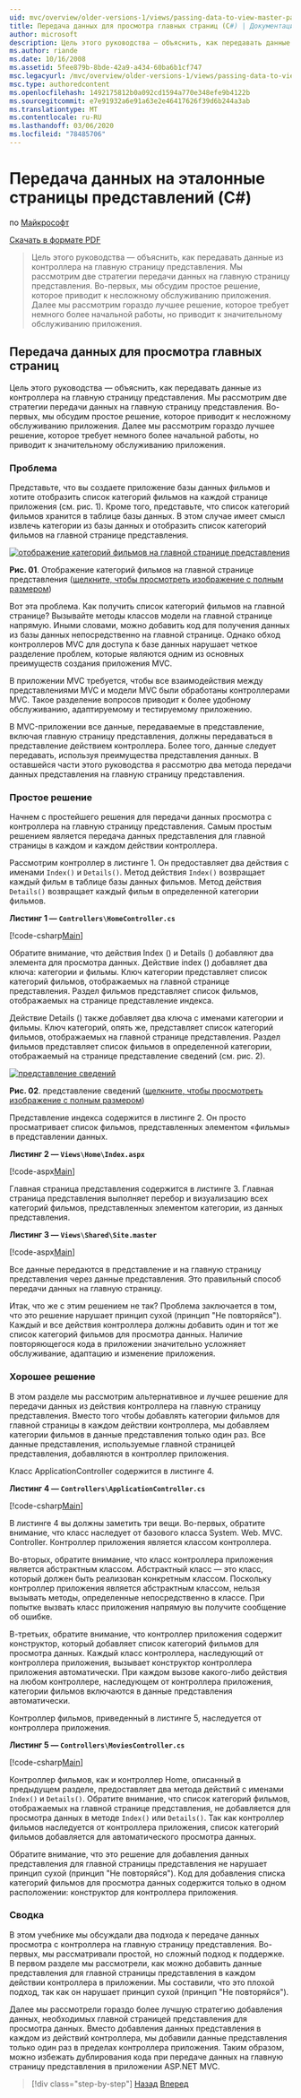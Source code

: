 ```yaml
---
uid: mvc/overview/older-versions-1/views/passing-data-to-view-master-pages-cs
title: Передача данных для просмотра главных страниц (C#) | Документация Майкрософт
author: microsoft
description: Цель этого руководства — объяснить, как передавать данные из контроллера на главную страницу представления. Мы рассмотрим две стратегии передачи данных в представление m...
ms.author: riande
ms.date: 10/16/2008
ms.assetid: 5fee879b-8bde-42a9-a434-60ba6b1cf747
msc.legacyurl: /mvc/overview/older-versions-1/views/passing-data-to-view-master-pages-cs
msc.type: authoredcontent
ms.openlocfilehash: 1492175812b0a092cd1594a770e348efe9b4122b
ms.sourcegitcommit: e7e91932a6e91a63e2e46417626f39d6b244a3ab
ms.translationtype: MT
ms.contentlocale: ru-RU
ms.lasthandoff: 03/06/2020
ms.locfileid: "78485706"
---
```

# <a name="passing-data-to-view-master-pages-c"></a>Передача данных на эталонные страницы представлений (C#)

по [Майкрософт](https://github.com/microsoft)

[Скачать в формате PDF](https://download.microsoft.com/download/e/f/3/ef3f2ff6-7424-48f7-bdaa-180ef64c3490/ASPNET_MVC_Tutorial_13_CS.pdf)

> Цель этого руководства — объяснить, как передавать данные из контроллера на главную страницу представления. Мы рассмотрим две стратегии передачи данных на главную страницу представления. Во-первых, мы обсудим простое решение, которое приводит к несложному обслуживанию приложения. Далее мы рассмотрим гораздо лучшее решение, которое требует немного более начальной работы, но приводит к значительному обслуживанию приложения.

## <a name="passing-data-to-view-master-pages"></a>Передача данных для просмотра главных страниц

Цель этого руководства — объяснить, как передавать данные из контроллера на главную страницу представления. Мы рассмотрим две стратегии передачи данных на главную страницу представления. Во-первых, мы обсудим простое решение, которое приводит к несложному обслуживанию приложения. Далее мы рассмотрим гораздо лучшее решение, которое требует немного более начальной работы, но приводит к значительному обслуживанию приложения.

### <a name="the-problem"></a>Проблема

Представьте, что вы создаете приложение базы данных фильмов и хотите отобразить список категорий фильмов на каждой странице приложения (см. рис. 1). Кроме того, представьте, что список категорий фильмов хранится в таблице базы данных. В этом случае имеет смысл извлечь категории из базы данных и отобразить список категорий фильмов на главной странице представления.

[![отображение категорий фильмов на главной странице представления](passing-data-to-view-master-pages-cs/_static/image2.png)](passing-data-to-view-master-pages-cs/_static/image1.png)

**Рис. 01**. Отображение категорий фильмов на главной странице представления ([щелкните, чтобы просмотреть изображение с полным размером](passing-data-to-view-master-pages-cs/_static/image3.png))

Вот эта проблема. Как получить список категорий фильмов на главной странице? Вызывайте методы классов модели на главной странице напрямую. Иными словами, можно добавить код для получения данных из базы данных непосредственно на главной странице. Однако обход контроллеров MVC для доступа к базе данных нарушает четкое разделение проблем, которые являются одним из основных преимуществ создания приложения MVC.

В приложении MVC требуется, чтобы все взаимодействия между представлениями MVC и модели MVC были обработаны контроллерами MVC. Такое разделение вопросов приводит к более удобному обслуживанию, адаптируемому и тестируемому приложению.

В MVC-приложении все данные, передаваемые в представление, включая главную страницу представления, должны передаваться в представление действием контроллера. Более того, данные следует передавать, используя преимущества представления данных. В оставшейся части этого руководства я рассмотрю два метода передачи данных представления на главную страницу представления.

### <a name="the-simple-solution"></a>Простое решение

Начнем с простейшего решения для передачи данных просмотра с контроллера на главную страницу представления. Самым простым решением является передача данных представления для главной страницы в каждом и каждом действии контроллера.

Рассмотрим контроллер в листинге 1. Он предоставляет два действия с именами `Index()` и `Details()`. Метод действия `Index()` возвращает каждый фильм в таблице базы данных фильмов. Метод действия `Details()` возвращает каждый фильм в определенной категории фильмов.

**Листинг 1 — `Controllers\HomeController.cs`**

[!code-csharp[Main](passing-data-to-view-master-pages-cs/samples/sample1.cs)]

Обратите внимание, что действия Index () и Details () добавляют два элемента для просмотра данных. Действие index () добавляет два ключа: категории и фильмы. Ключ категории представляет список категорий фильмов, отображаемых на главной странице представления. Раздел фильмов представляет список фильмов, отображаемых на странице представление индекса.

Действие Details () также добавляет два ключа с именами категории и фильмы. Ключ категорий, опять же, представляет список категорий фильмов, отображаемых на главной странице представления. Раздел фильмов представляет список фильмов в определенной категории, отображаемый на странице представление сведений (см. рис. 2).

[![представление сведений](passing-data-to-view-master-pages-cs/_static/image5.png)](passing-data-to-view-master-pages-cs/_static/image4.png)

**Рис. 02**. представление сведений ([щелкните, чтобы просмотреть изображение с полным размером](passing-data-to-view-master-pages-cs/_static/image6.png))

Представление индекса содержится в листинге 2. Он просто просматривает список фильмов, представленных элементом «фильмы» в представлении данных.

**Листинг 2 — `Views\Home\Index.aspx`**

[!code-aspx[Main](passing-data-to-view-master-pages-cs/samples/sample2.aspx)]

Главная страница представления содержится в листинге 3. Главная страница представления выполняет перебор и визуализацию всех категорий фильмов, представленных элементом категории, из данных представления.

**Листинг 3 — `Views\Shared\Site.master`**

[!code-aspx[Main](passing-data-to-view-master-pages-cs/samples/sample3.aspx)]

Все данные передаются в представление и на главную страницу представления через данные представления. Это правильный способ передачи данных на главную страницу.

Итак, что же с этим решением не так? Проблема заключается в том, что это решение нарушает принцип сухой (принцип "Не повторяйся"). Каждый и все действия контроллера должны добавить один и тот же список категорий фильмов для просмотра данных. Наличие повторяющегося кода в приложении значительно усложняет обслуживание, адаптацию и изменение приложения.

### <a name="the-good-solution"></a>Хорошее решение

В этом разделе мы рассмотрим альтернативное и лучшее решение для передачи данных из действия контроллера на главную страницу представления. Вместо того чтобы добавлять категории фильмов для главной страницы в каждом действии контроллера, мы добавляем категории фильмов в данные представления только один раз. Все данные представления, используемые главной страницей представления, добавляются в контроллер приложения.

Класс ApplicationController содержится в листинге 4.

**Листинг 4 — `Controllers\ApplicationController.cs`**

[!code-csharp[Main](passing-data-to-view-master-pages-cs/samples/sample4.cs)]

В листинге 4 вы должны заметить три вещи. Во-первых, обратите внимание, что класс наследует от базового класса System. Web. MVC. Controller. Контроллер приложения является классом контроллера.

Во-вторых, обратите внимание, что класс контроллера приложения является абстрактным классом. Абстрактный класс — это класс, который должен быть реализован конкретным классом. Поскольку контроллер приложения является абстрактным классом, нельзя вызывать методы, определенные непосредственно в классе. При попытке вызвать класс приложения напрямую вы получите сообщение об ошибке.

В-третьих, обратите внимание, что контроллер приложения содержит конструктор, который добавляет список категорий фильмов для просмотра данных. Каждый класс контроллера, наследующий от контроллера приложения, вызывает конструктор контроллера приложения автоматически. При каждом вызове какого-либо действия на любом контроллере, наследующем от контроллера приложения, категории фильмов включаются в данные представления автоматически.

Контроллер фильмов, приведенный в листинге 5, наследуется от контроллера приложения.

**Листинг 5 — `Controllers\MoviesController.cs`**

[!code-csharp[Main](passing-data-to-view-master-pages-cs/samples/sample5.cs)]

Контроллер фильмов, как и контроллер Home, описанный в предыдущем разделе, предоставляет два метода действий с именами `Index()` и `Details()`. Обратите внимание, что список категорий фильмов, отображаемых на главной странице представления, не добавляется для просмотра данных в методе `Index()` или `Details()`. Так как контроллер фильмов наследуется от контроллера приложения, список категорий фильмов добавляется для автоматического просмотра данных.

Обратите внимание, что это решение для добавления данных представления для главной страницы представления не нарушает принцип сухой (принцип "Не повторяйся"). Код для добавления списка категорий фильмов для просмотра данных содержится только в одном расположении: конструктор для контроллера приложения.

### <a name="summary"></a>Сводка

В этом учебнике мы обсуждали два подхода к передаче данных просмотра с контроллера на главную страницу представления. Во-первых, мы рассматривали простой, но сложный подход к поддержке. В первом разделе мы рассмотрели, как можно добавить данные представления для главной страницы представления в каждом действии контроллера в приложении. Мы составили, что это плохой подход, так как он нарушает принцип сухой (принцип "Не повторяйся").

Далее мы рассмотрели гораздо более лучшую стратегию добавления данных, необходимых главной страницей представления для просмотра данных. Вместо добавления данных представления в каждом из действий контроллера, мы добавили данные представления только один раз в пределах контроллера приложения. Таким образом, можно избежать дублирования кода при передаче данных на главную страницу представления в приложении ASP.NET MVC.

> [!div class="step-by-step"]
> [Назад](creating-page-layouts-with-view-master-pages-cs.md)
> [Вперед](asp-net-mvc-views-overview-vb.md)
